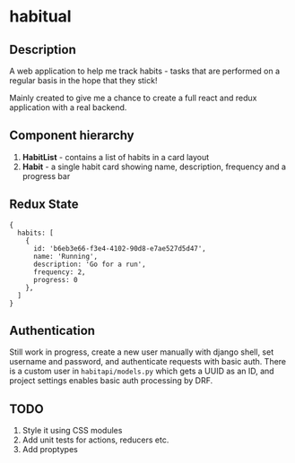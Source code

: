 # habitual

## Description

A web application to help me track habits - tasks that are performed on a
regular basis in the hope that they stick!

Mainly created to give me a chance to create a full react and redux application
with a real backend.

## Component hierarchy

1. **HabitList** - contains a list of habits in a card layout
2. **Habit** - a single habit card showing name, description, frequency and a
   progress bar

## Redux State

```
{
  habits: [
    {
      id: 'b6eb3e66-f3e4-4102-90d8-e7ae527d5d47',
      name: 'Running',
      description: 'Go for a run',
      frequency: 2,
      progress: 0
    },
  ]
}
```

## Authentication

Still work in progress, create a new user manually with django shell, set
username and password, and authenticate requests with basic auth. There is a
custom user in `habitapi/models.py` which gets a UUID as an ID, and project
settings enables basic auth processing by DRF.

## TODO

1. Style it using CSS modules
2. Add unit tests for actions, reducers etc.
3. Add proptypes
